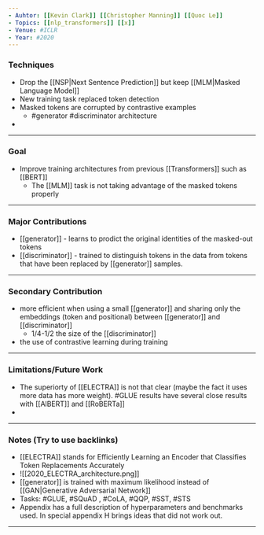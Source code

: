 ```yaml
---
- Auhtor: [[Kevin Clark]] [[Christopher Manning]] [[Quoc Le]]
- Topics: [[nlp_transformers]] [[x]]
- Venue: #ICLR
- Year: #2020
---
```


### Techniques
- Drop the [[NSP|Next Sentence Prediction]] but keep [[MLM|Masked Language Model]]
- New training task replaced token detection
- Masked tokens are corrupted by contrastive examples
	- #generator #discriminator architecture
-
---
### Goal
- Improve training architectures from previous [[Transformers]] such as [[BERT]]
	- The [[MLM]] task is not taking advantage of the masked tokens properly
---
### Major Contributions
- [[generator]]  - learns to prodict the original identities of the masked-out tokens
- [[discriminator]] - trained to distinguish tokens in the data from tokens that have been replaced by [[generator]] samples.
---
### Secondary Contribution
- more efficient when using a small [[generator]] and sharing only the embeddings (token and positional) between [[generator]] and [[discriminator]]
	- 1/4-1/2 the size of the [[discriminator]]
- the use of contrastive learning during training
---
### Limitations/Future Work
- The superiorty of [[ELECTRA]] is not that clear (maybe the fact it uses more data has more weight). #GLUE results have several close results with [[AlBERT]] and [[RoBERTa]]
- 
---
### Notes (Try to use backlinks)
- [[ELECTRA]] stands for Efficiently Learning an Encoder that Classifies Token Replacements Accurately
- ![[2020_ELECTRA_architecture.png]]
- [[generator]] is trained with maximum likelihood instead of [[GAN|Generative Adversarial Network]]
- Tasks: #GLUE, #SQuAD , #CoLA, #QQP, #SST, #STS
- Appendix has a full description of hyperparameters and benchmarks used. In special appendix  H brings ideas that did not work out.
---
